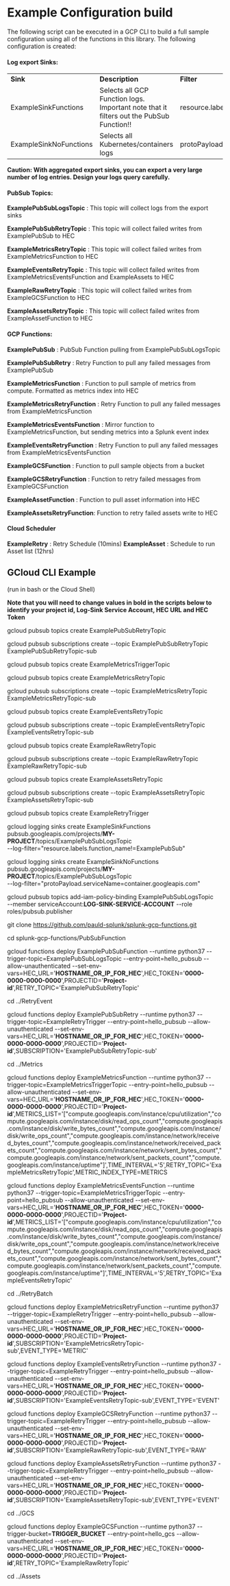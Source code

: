 # Example Configuration build

The following script can be executed in a GCP CLI to build a full sample configuration using all of the functions in this library. The following configuration is created:


#### Log export Sinks:


<table><tr><td><strong>Sink</strong></td><td><strong>Description</strong></td><td><strong>Filter</strong></td></tr>
<tr><td>ExampleSinkFunctions</td><td>Selects all GCP Function logs. Important note that it filters out the PubSub Function!!</td><td>resource.labels.function_name!="ExamplePubSub"</td></tr>
<tr><td>ExampleSinkNoFunctions</td><td>Selects all Kubernetes/containers logs</td><td>protoPayload.serviceName="container.googleapis.com"</td></tr></table>

**Caution: With aggregated export sinks, you can export a very large number of log entries. Design your logs query carefully.**


#### PubSub Topics:

**ExamplePubSubLogsTopic** : This topic will collect logs from the export sinks

**ExamplePubSubRetryTopic** : This topic will collect failed writes from ExamplePubSub to HEC

**ExampleMetricsRetryTopic** : This topic will collect failed writes from ExampleMetricsFunction to HEC

**ExampleEventsRetryTopic** : This topic will collect failed writes from ExampleMetricsEventsFunction and ExampleAssets to HEC

**ExampleRawRetryTopic** : This topic will collect failed writes from ExampleGCSFunction to HEC

**ExampleAssetsRetryTopic** : This topic will collect failed writes from ExampleAssetFunction to HEC

#### GCP Functions:

**ExamplePubSub** : PubSub Function pulling from ExamplePubSubLogsTopic 

**ExamplePubSubRetry** : Retry Function to pull any failed messages from ExamplePubSub

**ExampleMetricsFunction** : Function to pull sample of metrics from compute. Formatted as metrics index into HEC

**ExampleMetricsRetryFunction** : Retry Function to pull any failed messages from ExampleMetricsFunction

**ExampleMetricsEventsFunction** : Mirror function to ExampleMetricsFunction, but sending metrics into a Splunk event index

**ExampleEventsRetryFunction** : Retry Function to pull any failed messages from ExampleMetricsEventsFunction

**ExampleGCSFunction** : Function to pull sample objects from a bucket

**ExampleGCSRetryFunction** : Function to retry failed messages from ExampleGCSFunction

**ExampleAssetFunction** : Function to pull asset information into HEC

**ExampleAssetsRetryFunction**: Function to retry failed assets write to HEC

#### Cloud Scheduler

**ExampleRetry** : Retry Schedule (10mins)
**ExampleAsset** : Schedule to run Asset list (12hrs)


## GCloud CLI Example

(run in bash or the Cloud Shell)

**Note that you will need to change values in bold in the scripts below to identify your project id, Log-Sink Service Account, HEC URL and HEC Token**

gcloud pubsub topics create ExamplePubSubRetryTopic

gcloud pubsub subscriptions create --topic ExamplePubSubRetryTopic ExamplePubSubRetryTopic-sub

gcloud pubsub topics create ExampleMetricsTriggerTopic

gcloud pubsub topics create ExampleMetricsRetryTopic

gcloud pubsub subscriptions create --topic ExampleMetricsRetryTopic ExampleMetricsRetryTopic-sub

gcloud pubsub topics create ExampleEventsRetryTopic

gcloud pubsub subscriptions create --topic ExampleEventsRetryTopic ExampleEventsRetryTopic-sub

gcloud pubsub topics create ExampleRawRetryTopic

gcloud pubsub subscriptions create --topic ExampleRawRetryTopic ExampleRawRetryTopic-sub

gcloud pubsub topics create ExampleAssetsRetryTopic

gcloud pubsub subscriptions create --topic ExampleAssetsRetryTopic ExampleAssetsRetryTopic-sub

gcloud pubsub topics create ExampleRetryTrigger

gcloud logging sinks create ExampleSinkFunctions pubsub.googleapis.com/projects/**MY-PROJECT**/topics/ExamplePubSubLogsTopic \
     --log-filter="resource.labels.function_name!=ExamplePubSub"

gcloud logging sinks create ExampleSinkNoFunctions pubsub.googleapis.com/projects/**MY-PROJECT**/topics/ExamplePubSubLogsTopic \
     --log-filter="protoPayload.serviceName=container.googleapis.com"

gcloud pubsub topics add-iam-policy-binding ExamplePubSubLogsTopic \
     --member serviceAccount:**LOG-SINK-SERVICE-ACCOUNT** --role roles/pubsub.publisher

git clone https://github.com/pauld-splunk/splunk-gcp-functions.git

cd splunk-gcp-functions/PubSubFunction

gcloud functions deploy ExamplePubSubFunction --runtime python37 --trigger-topic=ExamplePubSubLogsTopic --entry-point=hello_pubsub --allow-unauthenticated --set-env-vars=HEC_URL='**HOSTNAME_OR_IP_FOR_HEC**',HEC_TOKEN='**0000-0000-0000-0000**',PROJECTID='**Project-id**',RETRY_TOPIC='ExamplePubSubRetryTopic'

cd ../RetryEvent

gcloud functions deploy ExamplePubSubRetry --runtime python37 --trigger-topic=ExampleRetryTrigger --entry-point=hello_pubsub --allow-unauthenticated --set-env-vars=HEC_URL='**HOSTNAME_OR_IP_FOR_HEC**',HEC_TOKEN='**0000-0000-0000-0000**',PROJECTID='**Project-id**',SUBSCRIPTION='ExamplePubSubRetryTopic-sub'

cd ../Metrics

gcloud functions deploy ExampleMetricsFunction --runtime python37 --trigger-topic=ExampleMetricsTriggerTopic --entry-point=hello_pubsub --allow-unauthenticated --set-env-vars=HEC_URL='**HOSTNAME_OR_IP_FOR_HEC**',HEC_TOKEN='**0000-0000-0000-0000**',PROJECTID='**Project-id**',METRICS_LIST='["compute.googleapis.com/instance/cpu/utilization","compute.googleapis.com/instance/disk/read_ops_count","compute.googleapis.com/instance/disk/write_bytes_count","compute.googleapis.com/instance/disk/write_ops_count","compute.googleapis.com/instance/network/received_bytes_count","compute.googleapis.com/instance/network/received_packets_count","compute.googleapis.com/instance/network/sent_bytes_count","compute.googleapis.com/instance/network/sent_packets_count","compute.googleapis.com/instance/uptime"]',TIME_INTERVAL='5',RETRY_TOPIC='ExampleMetricsRetryTopic',METRIC_INDEX_TYPE=METRICS

gcloud functions deploy ExampleMetricsEventsFunction --runtime python37 --trigger-topic=ExampleMetricsTriggerTopic --entry-point=hello_pubsub --allow-unauthenticated --set-env-vars=HEC_URL='**HOSTNAME_OR_IP_FOR_HEC**',HEC_TOKEN='**0000-0000-0000-0000**',PROJECTID='**Project-id**',METRICS_LIST='["compute.googleapis.com/instance/cpu/utilization","compute.googleapis.com/instance/disk/read_ops_count","compute.googleapis.com/instance/disk/write_bytes_count","compute.googleapis.com/instance/disk/write_ops_count","compute.googleapis.com/instance/network/received_bytes_count","compute.googleapis.com/instance/network/received_packets_count","compute.googleapis.com/instance/network/sent_bytes_count","compute.googleapis.com/instance/network/sent_packets_count","compute.googleapis.com/instance/uptime"]',TIME_INTERVAL='5',RETRY_TOPIC='ExampleEventsRetryTopic'

cd ../RetryBatch

gcloud functions deploy ExampleMetricsRetryFunction --runtime python37 --trigger-topic=ExampleRetryTrigger --entry-point=hello_pubsub --allow-unauthenticated --set-env-vars=HEC_URL='**HOSTNAME_OR_IP_FOR_HEC**',HEC_TOKEN='**0000-0000-0000-0000**',PROJECTID='**Project-id**',SUBSCRIPTION='ExampleMetricsRetryTopic-sub',EVENT_TYPE='METRIC'

gcloud functions deploy ExampleEventsRetryFunction --runtime python37 --trigger-topic=ExampleRetryTrigger --entry-point=hello_pubsub --allow-unauthenticated --set-env-vars=HEC_URL='**HOSTNAME_OR_IP_FOR_HEC**',HEC_TOKEN='**0000-0000-0000-0000**',PROJECTID='**Project-id**',SUBSCRIPTION='ExampleEventsRetryTopic-sub',EVENT_TYPE='EVENT'

gcloud functions deploy ExampleGCSRetryFunction --runtime python37 --trigger-topic=ExampleRetryTrigger --entry-point=hello_pubsub --allow-unauthenticated --set-env-vars=HEC_URL='**HOSTNAME_OR_IP_FOR_HEC**',HEC_TOKEN='**0000-0000-0000-0000**',PROJECTID='**Project-id**',SUBSCRIPTION='ExampleRawRetryTopic-sub',EVENT_TYPE='RAW'

gcloud functions deploy ExampleAssetsRetryFunction --runtime python37 --trigger-topic=ExampleRetryTrigger --entry-point=hello_pubsub --allow-unauthenticated --set-env-vars=HEC_URL='**HOSTNAME_OR_IP_FOR_HEC**',HEC_TOKEN='**0000-0000-0000-0000**',PROJECTID='**Project-id**',SUBSCRIPTION='ExampleAssetsRetryTopic-sub',EVENT_TYPE='EVENT'

cd ../GCS

gcloud functions deploy ExampleGCSFunction --runtime python37 --trigger-bucket=**TRIGGER_BUCKET** --entry-point=hello_gcs --allow-unauthenticated --set-env-vars=HEC_URL='**HOSTNAME_OR_IP_FOR_HEC**',HEC_TOKEN='**0000-0000-0000-0000**',PROJECTID='**Project-id**',RETRY_TOPIC='ExampleRawRetryTopic'

cd ../Assets












